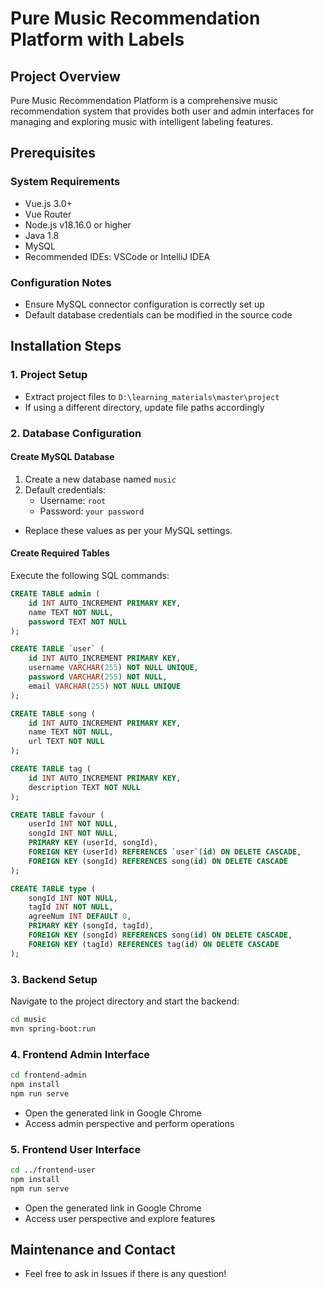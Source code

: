 # Pure Music Recommendation Platform with Labels

## Project Overview
Pure Music Recommendation Platform is a comprehensive music recommendation system that provides both user and admin interfaces for managing and exploring music with intelligent labeling features.

## Prerequisites

### System Requirements
- Vue.js 3.0+
- Vue Router
- Node.js v18.16.0 or higher
- Java 1.8
- MySQL
- Recommended IDEs: VSCode or IntelliJ IDEA

### Configuration Notes
- Ensure MySQL connector configuration is correctly set up
- Default database credentials can be modified in the source code

## Installation Steps

### 1. Project Setup
- Extract project files to `D:\learning_materials\master\project`
- If using a different directory, update file paths accordingly

### 2. Database Configuration
#### Create MySQL Database
1. Create a new database named `music`
2. Default credentials:
   - Username: `root`
   - Password: `your password`
- Replace these values as per your MySQL settings.
   
#### Create Required Tables
Execute the following SQL commands:

```sql
CREATE TABLE admin (
    id INT AUTO_INCREMENT PRIMARY KEY,
    name TEXT NOT NULL,
    password TEXT NOT NULL
);

CREATE TABLE `user` (
    id INT AUTO_INCREMENT PRIMARY KEY,
    username VARCHAR(255) NOT NULL UNIQUE,
    password VARCHAR(255) NOT NULL,
    email VARCHAR(255) NOT NULL UNIQUE
);

CREATE TABLE song (
    id INT AUTO_INCREMENT PRIMARY KEY,
    name TEXT NOT NULL,
    url TEXT NOT NULL
);

CREATE TABLE tag (
    id INT AUTO_INCREMENT PRIMARY KEY,
    description TEXT NOT NULL
);

CREATE TABLE favour (
    userId INT NOT NULL,
    songId INT NOT NULL,
    PRIMARY KEY (userId, songId),
    FOREIGN KEY (userId) REFERENCES `user`(id) ON DELETE CASCADE,
    FOREIGN KEY (songId) REFERENCES song(id) ON DELETE CASCADE
);

CREATE TABLE type (
    songId INT NOT NULL,
    tagId INT NOT NULL,
    agreeNum INT DEFAULT 0,
    PRIMARY KEY (songId, tagId),
    FOREIGN KEY (songId) REFERENCES song(id) ON DELETE CASCADE,
    FOREIGN KEY (tagId) REFERENCES tag(id) ON DELETE CASCADE
);
```

### 3. Backend Setup
Navigate to the project directory and start the backend:
```bash
cd music
mvn spring-boot:run
```

### 4. Frontend Admin Interface
```bash
cd frontend-admin
npm install
npm run serve
```
- Open the generated link in Google Chrome
- Access admin perspective and perform operations

### 5. Frontend User Interface
```bash
cd ../frontend-user
npm install
npm run serve
```
- Open the generated link in Google Chrome
- Access user perspective and explore features

## Maintenance and Contact
- Feel free to ask in Issues if there is any question!
